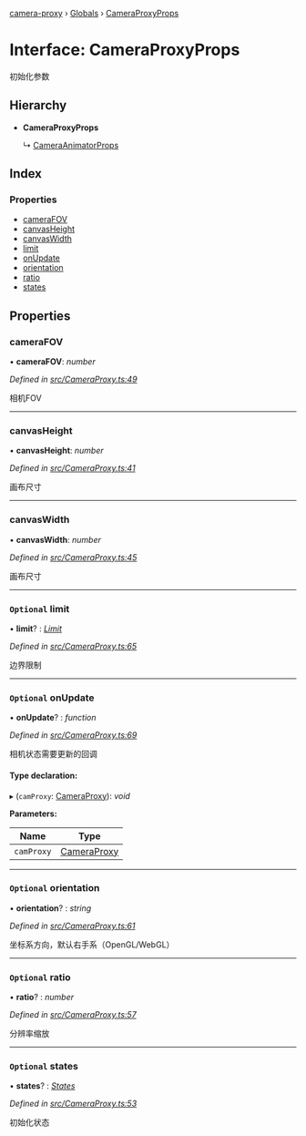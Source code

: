 [camera-proxy](../README.md) › [Globals](../globals.md) › [CameraProxyProps](cameraproxyprops.md)

# Interface: CameraProxyProps

初始化参数

## Hierarchy

* **CameraProxyProps**

  ↳ [CameraAnimatorProps](cameraanimatorprops.md)

## Index

### Properties

* [cameraFOV](cameraproxyprops.md#camerafov)
* [canvasHeight](cameraproxyprops.md#canvasheight)
* [canvasWidth](cameraproxyprops.md#canvaswidth)
* [limit](cameraproxyprops.md#optional-limit)
* [onUpdate](cameraproxyprops.md#optional-onupdate)
* [orientation](cameraproxyprops.md#optional-orientation)
* [ratio](cameraproxyprops.md#optional-ratio)
* [states](cameraproxyprops.md#optional-states)

## Properties

###  cameraFOV

• **cameraFOV**: *number*

*Defined in [src/CameraProxy.ts:49](https://github.com/alibaba/camera-proxy/blob/e1ea04e/src/CameraProxy.ts#L49)*

相机FOV

___

###  canvasHeight

• **canvasHeight**: *number*

*Defined in [src/CameraProxy.ts:41](https://github.com/alibaba/camera-proxy/blob/e1ea04e/src/CameraProxy.ts#L41)*

画布尺寸

___

###  canvasWidth

• **canvasWidth**: *number*

*Defined in [src/CameraProxy.ts:45](https://github.com/alibaba/camera-proxy/blob/e1ea04e/src/CameraProxy.ts#L45)*

画布尺寸

___

### `Optional` limit

• **limit**? : *[Limit](limit.md)*

*Defined in [src/CameraProxy.ts:65](https://github.com/alibaba/camera-proxy/blob/e1ea04e/src/CameraProxy.ts#L65)*

边界限制

___

### `Optional` onUpdate

• **onUpdate**? : *function*

*Defined in [src/CameraProxy.ts:69](https://github.com/alibaba/camera-proxy/blob/e1ea04e/src/CameraProxy.ts#L69)*

相机状态需要更新的回调

#### Type declaration:

▸ (`camProxy`: [CameraProxy](../classes/cameraproxy.md)): *void*

**Parameters:**

Name | Type |
------ | ------ |
`camProxy` | [CameraProxy](../classes/cameraproxy.md) |

___

### `Optional` orientation

• **orientation**? : *string*

*Defined in [src/CameraProxy.ts:61](https://github.com/alibaba/camera-proxy/blob/e1ea04e/src/CameraProxy.ts#L61)*

坐标系方向，默认右手系（OpenGL/WebGL）

___

### `Optional` ratio

• **ratio**? : *number*

*Defined in [src/CameraProxy.ts:57](https://github.com/alibaba/camera-proxy/blob/e1ea04e/src/CameraProxy.ts#L57)*

分辨率缩放

___

### `Optional` states

• **states**? : *[States](../globals.md#states)*

*Defined in [src/CameraProxy.ts:53](https://github.com/alibaba/camera-proxy/blob/e1ea04e/src/CameraProxy.ts#L53)*

初始化状态
